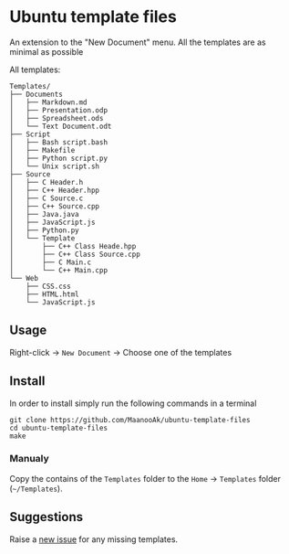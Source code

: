 # Ubuntu template files

An extension to the "New Document" menu. All the templates are as minimal as possible

All templates:
<!-- TREE START -->
```
Templates/
├── Documents
│   ├── Markdown.md
│   ├── Presentation.odp
│   ├── Spreadsheet.ods
│   └── Text Document.odt
├── Script
│   ├── Bash script.bash
│   ├── Makefile
│   ├── Python script.py
│   └── Unix script.sh
├── Source
│   ├── C Header.h
│   ├── C++ Header.hpp
│   ├── C Source.c
│   ├── C++ Source.cpp
│   ├── Java.java
│   ├── JavaScript.js
│   ├── Python.py
│   └── Template
│       ├── C++ Class Heade.hpp
│       ├── C++ Class Source.cpp
│       ├── C Main.c
│       └── C++ Main.cpp
└── Web
    ├── CSS.css
    ├── HTML.html
    └── JavaScript.js
```
<!-- TREE END -->

## Usage

Right-click → `New Document` → Choose one of the templates

## Install

In order to install simply run the following commands in a terminal
```
git clone https://github.com/MaanooAk/ubuntu-template-files
cd ubuntu-template-files
make

```

### Manualy

Copy the contains of the `Templates` folder to the `Home` → `Templates` folder (`~/Templates`).

## Suggestions

Raise a [new issue](https://github.com/MaanooAk/ubuntu-template-files/issues/new) for any missing templates.
